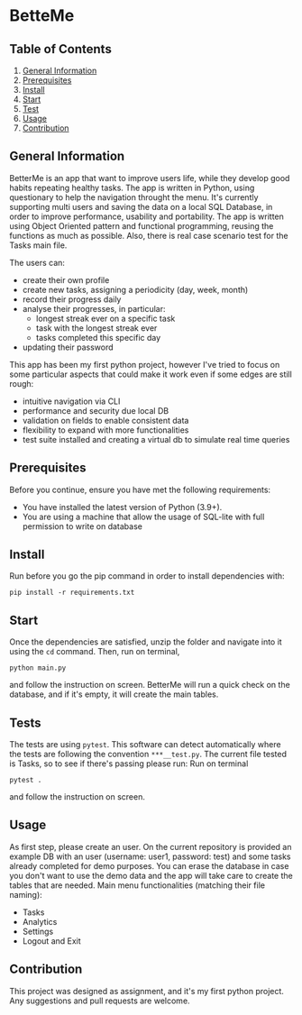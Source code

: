 # BetteMe

## Table of Contents
1. [General Information](#General-Information)
2. [Prerequisites](#Prerequisites)
3. [Install](#Install)
4. [Start](#Start)
5. [Test](#Test)
6. [Usage](#Usage)
7. [Contribution](#Contribution)


## General Information 
BetterMe is an app that want to improve users life, while they develop good habits repeating healthy tasks.
The app is written in Python, using questionary to help the navigation throught the menu. It's currently supporting multi users and saving the data on a local SQL Database, in order to improve performance, usability and portability.
The app is written using Object Oriented pattern and functional programming, reusing the functions as much as possible. Also, there is real case scenario test for the Tasks main file.

The users can:
* create their own profile
* create new tasks, assigning a periodicity (day, week, month)
* record their progress daily
* analyse their progresses, in particular:
  * longest streak ever on a specific task
  * task with the longest streak ever
  * tasks completed this specific day
* updating their password

This app has been my first python project, however I've tried to focus on some particular aspects that could make it work even if some edges are still rough:
* intuitive navigation via CLI
* performance and security due local DB
* validation on fields to enable consistent data
* flexibility to expand with more functionalities
* test suite installed and creating a virtual db to simulate real time queries

## Prerequisites
Before you continue, ensure you have met the following requirements:
* You have installed the latest version of Python (3.9+).
* You are using a machine that allow the usage of SQL-lite with full permission to write on database

## Install
Run before you go the pip command in order to install dependencies with:
```
pip install -r requirements.txt
```


## Start

Once the dependencies are satisfied, unzip the folder and navigate into it using the `cd` command. Then, run on terminal, 
```
python main.py
```
and follow the instruction on screen.
BetterMe will run a quick check on the database, and if it's empty, it will create the main tables. 


## Tests
The tests are using `pytest`. This software can detect automatically where the tests are following the convention `***__test.py`. The current file tested is Tasks, so to see if there's passing please run:
Run on terminal
```
pytest .
```
and follow the instruction on screen.


## Usage
As first step, please create an user. On the current repository is provided an example DB with an user (username: user1, password: test) and some tasks already completed for demo purposes. You can erase the database in case you don't want to use the demo data and the app will take care to create the tables that are needed. 
Main menu functionalities (matching their file naming):
* Tasks
* Analytics
* Settings
* Logout and Exit
 

## Contribution
This project was designed as assignment, and it's my first python project. Any suggestions and pull requests are welcome.    

